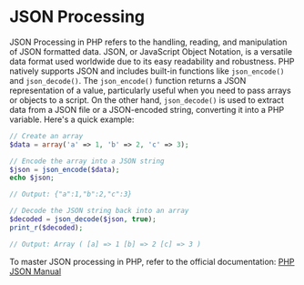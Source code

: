 # JSON Processing

JSON Processing in PHP refers to the handling, reading, and manipulation of JSON formatted data. JSON, or JavaScript Object Notation, is a versatile data format used worldwide due to its easy readability and robustness. PHP natively supports JSON and includes built-in functions like `json_encode()` and `json_decode()`. The `json_encode()` function returns a JSON representation of a value, particularly useful when you need to pass arrays or objects to a script. On the other hand, `json_decode()` is used to extract data from a JSON file or a JSON-encoded string, converting it into a PHP variable. Here's a quick example: 

```php
// Create an array
$data = array('a' => 1, 'b' => 2, 'c' => 3);

// Encode the array into a JSON string
$json = json_encode($data);
echo $json;

// Output: {"a":1,"b":2,"c":3}

// Decode the JSON string back into an array
$decoded = json_decode($json, true);
print_r($decoded);

// Output: Array ( [a] => 1 [b] => 2 [c] => 3 )
```
To master JSON processing in PHP, refer to the official documentation: [PHP JSON Manual](https://www.php.net/manual/en/book.json.php)